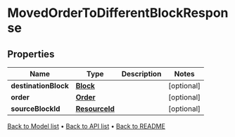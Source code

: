 

# MovedOrderToDifferentBlockResponse


## Properties

| Name | Type | Description | Notes |
|------------ | ------------- | ------------- | -------------|
|**destinationBlock** | [**Block**](Block.md) |  |  [optional] |
|**order** | [**Order**](Order.md) |  |  [optional] |
|**sourceBlockId** | [**ResourceId**](ResourceId.md) |  |  [optional] |



[Back to Model list](../README.md#documentation-for-models) &#8226; [Back to API list](../README.md#documentation-for-api-endpoints) &#8226; [Back to README](../README.md)


